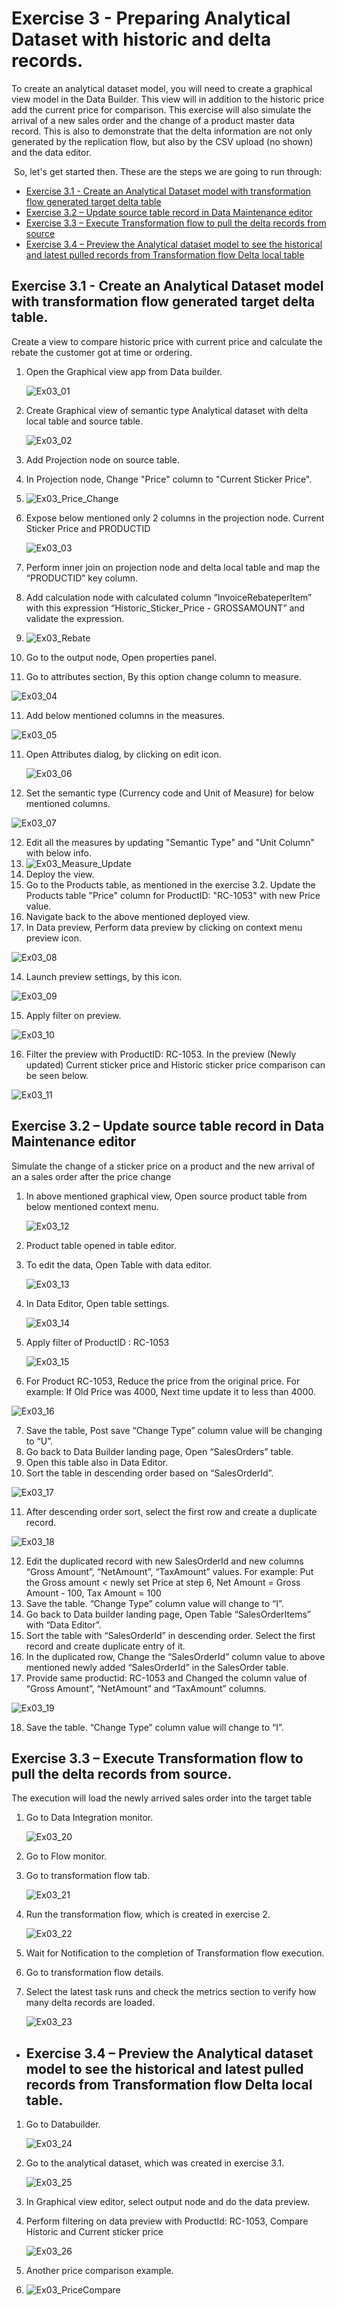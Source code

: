 
# Exercise 3 - Preparing Analytical Dataset with historic and delta records.
To create an analytical dataset model, you will need to create a graphical view model in the Data Builder. This view will in addition to the historic price add the current price for comparison. 
This exercise will also simulate the arrival of a new sales order and the change of a product master data record. This is also to demonstrate that the delta information are not only generated by the replication flow, but also by the CSV upload (no shown) and the data editor.

 So, let's get started then. These are the steps we are going to run through:
 - [Exercise 3.1 - Create an Analytical Dataset model with transformation flow generated target delta table](#exercise-31---create-an-analytical-dataset-model-with-transformation-flow-generated-target-delta-table)
 - [Exercise 3.2 – Update source table record in Data Maintenance editor](exercises/ex3#exercise-32--update-source-table-record-in-data-maintenance-editor)
 - [Exercise 3.3 – Execute Transformation flow to pull the delta records from source](exercises/ex3#exercise-33--execute-transformation-flow-to-pull-the-delta-records-from-source)
 - [Exercise 3.4 – Preview the Analytical dataset model to see the historical and latest pulled records from Transformation flow Delta local table](exercises/ex3#exercise-34--preview-the-analytical-dataset-model-to-see-the-historical-and-latest-pulled-records-from-transformation-flow-delta-local-table)

##	Exercise 3.1 - Create an Analytical Dataset model with transformation flow generated target delta table.

Create a view to compare historic price with current price and calculate the rebate the customer got at time or ordering. 

1. Open the Graphical view app from Data builder.
   
   ![Ex03_01](images/Ex03_01.png)
   
2. Create Graphical view of semantic type Analytical dataset with delta local table and source table.
   
   ![Ex03_02](images/Ex03_02.png)
   
3. Add Projection node on source table.
4. In Projection node, Change "Price" column to "Current Sticker Price".
5.  ![Ex03_Price_Change](images/Ex03_Price_Change.png)
6. Expose below mentioned only 2 columns in the projection node. Current Sticker Price and PRODUCTID
  
    ![Ex03_03](images/Ex03_03.png)

7. Perform inner join on projection node and delta local table and map the “PRODUCTID” key column.
8. Add calculation node with calculated column “InvoiceRebateperItem” with this expression “Historic_Sticker_Price - GROSSAMOUNT” and validate the expression.
9. ![Ex03_Rebate](images/Ex03_Rebate.png)
10. Go to the output node, Open properties panel. 
11. Go to attributes section, By this option change column to measure.

   ![Ex03_04](images/Ex03_04.png)
   
11. Add below mentioned columns in the measures.
   
   ![Ex03_05](images/Ex03_05.png)
   
11. Open Attributes dialog, by clicking on edit icon.

    ![Ex03_06](images/Ex03_06.png)
    
12. Set the semantic type (Currency code and Unit of Measure) for below mentioned columns.
    
   ![Ex03_07](images/Ex03_07.png)
   
12. Edit all the measures by updating "Semantic Type" and "Unit Column" with below info.
13. ![Ex03_Measure_Update](images/Ex03_Measure_Update.png)
14. Deploy the view.
15. Go to the Products table, as mentioned in the exercise 3.2. Update the Products table "Price" column for ProductID: "RC-1053" with new Price value.
17. Navigate back to the above mentioned deployed view.
18. In Data preview, Perform data preview by clicking on context menu preview icon.
    
   ![Ex03_08](images/Ex03_08.png)
   
14. Launch preview settings, by this icon.
    
   ![Ex03_09](images/Ex03_09.png)
   
15. Apply filter on preview.
    
   ![Ex03_10](images/Ex03_10.png)
   
16. Filter the preview with ProductID: RC-1053. In the preview (Newly updated) Current sticker price and Historic sticker price comparison can be seen below.
    
   ![Ex03_11](images/Ex03_11.png)



##	Exercise 3.2 – Update source table record in Data Maintenance editor
Simulate the change of a sticker price on a product and the new arrival of an a sales order after the price change

1. In above mentioned graphical view,  Open source product table from below mentioned context menu.
   
   ![Ex03_12](images/Ex03_12.png)
   
2. Product table opened in table editor.
3. To edit the data, Open Table with data editor.
   
   ![Ex03_13](images/Ex03_13.png)
   
4. In Data Editor, Open table settings.
   
   ![Ex03_14](images/Ex03_14.png)
   
5. Apply filter of ProductID : RC-1053
   
   ![Ex03_15](images/Ex03_15.png)
   
6. For Product RC-1053, Reduce the price from the original price. For example: If Old Price was 4000, Next time update it to less than 4000.
   
  ![Ex03_16](images/Ex03_16.png)
  
7. Save the table, Post save “Change Type” column value will be changing to “U”.
8. Go back to Data Builder landing page, Open “SalesOrders” table.
9. Open this table also in Data Editor.
10. Sort the table in descending order based on “SalesOrderId”.
    
   ![Ex03_17](images/Ex03_17.png)
   
11. After descending order sort, select the first row and create a duplicate record.
    
   ![Ex03_18](images/Ex03_18.png)
   
12. Edit the duplicated record with new SalesOrderId and new columns “Gross Amount”, “NetAmount”, “TaxAmount” values. For example: Put the Gross amount < newly set Price at step 6, Net Amount = Gross Amount - 100, Tax Amount = 100
13. Save the table. “Change Type” column value will change to “I”.
14. Go back to Data builder landing page, Open Table “SalesOrderItems” with “Data Editor”.
15. Sort the table with “SalesOrderId” in descending order. Select the first record and create duplicate entry of it.
16. In the duplicated row, Change the “SalesOrderId” column value to above mentioned newly added “SalesOrderId” in the SalesOrder table.
17. Provide same productid: RC-1053 and Changed the column value of “Gross Amount”, “NetAmount” and “TaxAmount” columns.
    
   ![Ex03_19](images/Ex03_19.png)
   
18. Save the table. “Change Type” column value will change to “I”.

##	Exercise 3.3 – Execute Transformation flow to pull the delta records from source.
The execution will load the newly arrived sales order into the target table

1. Go to Data Integration monitor.
   
   ![Ex03_20](images/Ex03_20.png)
   
2. Go to Flow monitor.
3. Go to transformation flow tab.
   
   ![Ex03_21](images/Ex03_21.png)
   
4. Run the transformation flow, which is created in exercise 2.
   
   ![Ex03_22](images/Ex03_22.png)
   
5. Wait for Notification to the completion of Transformation flow execution.
6. Go to transformation flow details.
7. Select the latest task runs and check the metrics section to verify how many delta records are loaded.
   
   ![Ex03_23](images/Ex03_23.png)


- ##	Exercise 3.4 – Preview the Analytical dataset model to see the historical and latest pulled records from Transformation flow Delta local table.

1. Go to Databuilder.
   
   ![Ex03_24](images/Ex03_24.png)
   
1. Go to the analytical dataset, which was created in exercise 3.1.
   
   ![Ex03_25](images/Ex03_25.png)
   
1. In Graphical view editor, select output node and do the data preview.
1. Perform filtering on data preview with ProductId: RC-1053, Compare Historic and Current sticker price
   
   ![Ex03_26](images/Ex03_26.png)
1. Another price comparison example.
2. ![Ex03_PriceCompare](images/Ex03_PriceCompare.png)































 






